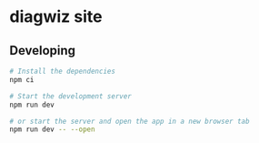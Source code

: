 # diagwiz site

## Developing

```bash
# Install the dependencies
npm ci

# Start the development server
npm run dev

# or start the server and open the app in a new browser tab
npm run dev -- --open
```
